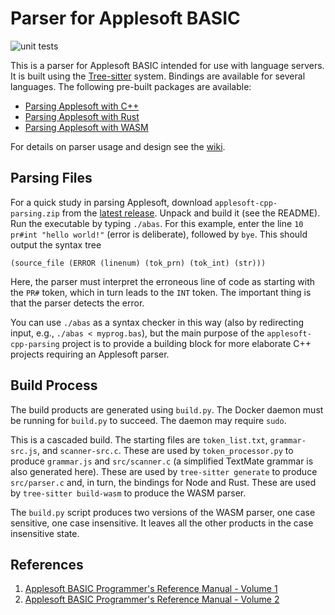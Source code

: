Parser for Applesoft BASIC
==========================

![unit tests](https://github.com/dfgordon/tree-sitter-applesoft/actions/workflows/node.js.yml/badge.svg)

This is a parser for Applesoft BASIC intended for use with language servers.  It is built using the [Tree-sitter](https://tree-sitter.github.io/tree-sitter/) system.  Bindings are available for several languages.  The following pre-built packages are available:

* [Parsing Applesoft with C++](https://github.com/dfgordon/tree-sitter-applesoft/releases)
* [Parsing Applesoft with Rust](https://crates.io/crates/tree-sitter-applesoft)
* [Parsing Applesoft with WASM](https://github.com/dfgordon/tree-sitter-applesoft/releases)

For details on parser usage and design see the [wiki](https://github.com/dfgordon/tree-sitter-applesoft/wiki).

Parsing Files
-------------

For a quick study in parsing Applesoft, download `applesoft-cpp-parsing.zip` from the [latest release](https://github.com/dfgordon/tree-sitter-applesoft/releases).  Unpack and build it (see the README).  Run the executable by typing `./abas`.  For this example, enter the line `10 pr#int "hello world!"` (error is deliberate), followed by `bye`.  This should output the syntax tree
```
(source_file (ERROR (linenum) (tok_prn) (tok_int) (str)))
```
Here, the parser must interpret the erroneous line of code as starting with the `PR#` token, which in turn leads to the `INT` token.  The important thing is that the parser detects the error.

You can use `./abas` as a syntax checker in this way (also by redirecting input, e.g., `./abas < myprog.bas`), but the main purpose of the `applesoft-cpp-parsing` project is to provide a building block for more elaborate C++ projects requiring an Applesoft parser.

Build Process
-------------

The build products are generated using `build.py`.  The Docker daemon must be running for `build.py` to succeed.  The daemon may require `sudo`.

This is a cascaded build.  The starting files are `token_list.txt`, `grammar-src.js`, and `scanner-src.c`.  These are used by `token_processor.py` to produce `grammar.js` and `src/scanner.c` (a simplified TextMate grammar is also generated here).  These are used by `tree-sitter generate` to produce `src/parser.c` and, in turn, the bindings for Node and Rust.  These are used by `tree-sitter build-wasm` to produce the WASM parser.

The `build.py` script produces two versions of the WASM parser, one case sensitive, one case insensitive.  It leaves all the other products in the case insensitive state.

References
-----------

1. [Applesoft BASIC Programmer's Reference Manual - Volume 1](https://www.apple.asimov.net/documentation/programming/basic/49163042-Apple-II-Applesoft-BASIC-Programmer-s-Reference-Manual-Volume-1.pdf)
2. [Applesoft BASIC Programmer's Reference Manual - Volume 2](https://www.apple.asimov.net/documentation/programming/basic/49163108-Apple-II-Applesoft-BASIC-Programmer-s-Reference-Manual-Volume-2.pdf)
